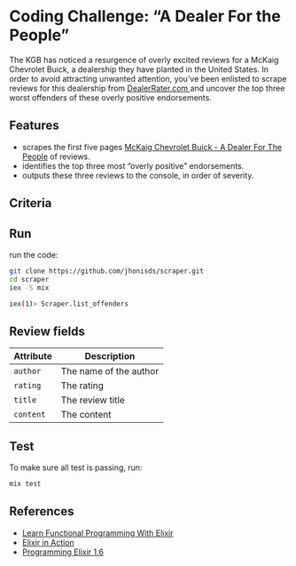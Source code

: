 # Coding Challenge: “A Dealer For the People”

The KGB has noticed a resurgence of overly excited reviews for a McKaig Chevrolet Buick, a dealership they have planted in the United States. In order to avoid attracting unwanted attention, you’ve been enlisted to scrape reviews for this dealership from [DealerRater.com ](https://www.dealerrater.com) and uncover the top three worst offenders of these overly positive endorsements.

## Features

- scrapes the first five pages [McKaig Chevrolet Buick - A Dealer For The People](https://www.dealerrater.com/dealer/McKaig-Chevrolet-Buick-A-Dealer-For-The-People-dealer-reviews-23685) of reviews.
- identifies the top three most “overly positive” endorsements.
- outputs these three reviews to the console, in order of severity.

## Criteria

## Run

run the code:

```sh
git clone https://github.com/jhonisds/scraper.git
cd scraper
iex -S mix

iex(1)> Scraper.list_offenders

```

## Review fields

| Attribute | Description            |
| --------- | ---------------------- |
| `author`  | The name of the author |
| `rating`  | The rating             |
| `title`   | The review title       |
| `content` | The content            |

## Test

To make sure all test is passing, run:

```sh
mix test
```

## References

- [Learn Functional Programming With Elixir](https://pragprog.com/titles/cdc-elixir/learn-functional-programming-with-elixir/)
- [Elixir in Action](https://www.manning.com/books/elixir-in-action-second-edition)
- [Programming Elixir 1.6](https://pragprog.com/titles/elixir16/programming-elixir-1-6/)
